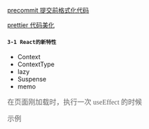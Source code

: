 [precommit 提交前格式化代码](https://prettier.io/docs/en/precommit.html)

[prettier 代码美化](https://prettier.io/docs/en/install.html)

#### `3-1 React的新特性`

- Context
- ContextType
- lazy
- Suspense
- memo

<font size=3 color=#666 face="黑体">在页面刚加载时，执行一次 useEffect 的时候</font>

<font size=3 color=#666 face="黑体">示例</font>
